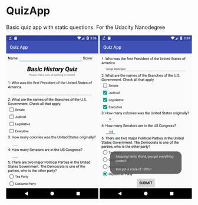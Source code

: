 # QuizApp
Basic quiz app with static questions. For the Udacity Nanodegree

<img src="https://github.com/bruno-mota/QuizApp/blob/master/Questions_Page.png" width="250">
<img src="https://github.com/bruno-mota/QuizApp/blob/master/Results_Popup.png" width="250">
